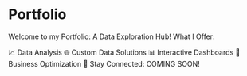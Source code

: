 # Portfolio
Welcome to my Portfolio: A Data Exploration Hub! 
What I Offer:

📈 Data Analysis
🌐 Custom Data Solutions
📊 Interactive Dashboards
💼 Business Optimization
👋 Stay Connected: COMING SOON!
